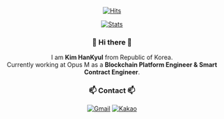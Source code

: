 <div id='github' align='center'>
  
[![Hits](https://hits.seeyoufarm.com/api/count/incr/badge.svg?url=https%3A%2F%2Fgithub.com%2FKimH4nKyul%2Fhit-counter&count_bg=%2379C83D&title_bg=%23000000&icon=checkmarx.svg&icon_color=%2379C83D&title=hits&edge_flat=false)](https://hits.seeyoufarm.com)  

[![Stats](https://github-readme-stats.vercel.app/api?username=KimH4nKyul&show_icons=true)]()

</div>

<div id='intro' align='center'>
  
### 👋 Hi there 👋
  I am <b>Kim HanKyul</b> from Republic of Korea.  
  Currently working at Opus M as a <b>Blockchain Platform Engineer & Smart Contract Engineer</b>.
  
</div>

<div id='contact' align='center'>
  
### 📫 Contact 📫
  
[![Gmail](https://img.shields.io/badge/Gmail-D14836?style=flat-square&logo=gmail&logoColor=white)](mailto:alwayskim9305@gmail.com)
[![Kakao](https://img.shields.io/badge/Kakao-FFCD00?style=flat-square&logo=Kakao&logoColor=black)](mailto:alskim93@kakao.com)

</div>
  
<!--
**KimH4nKyul/KimH4nKyul** is a ✨ _special_ ✨ repository because its `README.md` (this file) appears on your GitHub profile.

Here are some ideas to get you started:

- 🔭 I’m currently working on ...
- 🌱 I’m currently learning ...
- 👯 I’m looking to collaborate on ...
- 🤔 I’m looking for help with ...
- 💬 Ask me about ...
- 📫 How to reach me: ...
- 😄 Pronouns: ...
- ⚡ Fun fact: ...
-->

